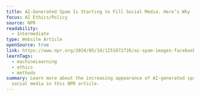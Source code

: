 ```yaml
---
title: AI-Generated Spam Is Starting to Fill Social Media. Here’s Why
focus: AI Ethics/Policy
source: NPR
readability:
  - Intermediate
type: Website Article
openSource: true
link: https://www.npr.org/2024/05/14/1251072726/ai-spam-images-facebook-linkedin-threads-meta
learnTags:
  - machineLearning
  - ethics
  - methods
summary: Learn more about the increasing appearance of AI-generated spam on
  social media in this NPR article.
---
```

